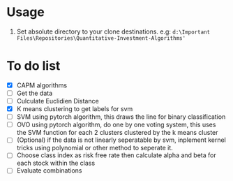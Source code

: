 # Usage
1. Set absolute directory to your clone destinations.
e.g: `d:\Important Files\Repositories\Quantitative-Investment-Algorithms'`

# To do list

- [x] CAPM algorithms
- [ ] Get the data
- [ ] Culculate Euclidien Distance
- [x] K means clustering to get labels for svm
- [ ] SVM using pytorch algorithm, this draws the line for binary classification
- [ ] OVO using pytorch algorithm, do one by one voting system, this uses the SVM function for each 2 clusters clustered by the k means cluster
- [ ] (Optional) if the data is not linearly seperatable by svm, inplement kernel tricks using polynomial or other method to seperate it.
- [ ] Choose class index as risk free rate then calculate alpha and beta for each stock within the class
- [ ] Evaluate combinations
